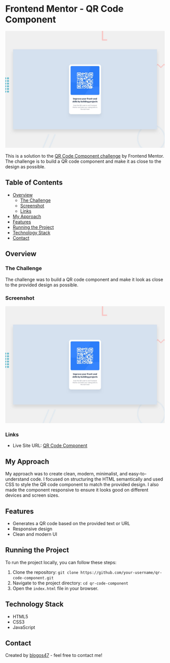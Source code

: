 # Frontend Mentor - QR Code Component

![Design preview for the QR code component coding challenge](./design/desktop-preview.jpg)

This is a solution to the [QR Code Component challenge](https://www.frontendmentor.io/challenges/qr-code-component-5d31b6681cd445b78c97c214) by Frontend Mentor. The challenge is to build a QR code component and make it as close to the design as possible.

## Table of Contents

- [Overview](#overview)
  - [The Challenge](#the-challenge)
  - [Screenshot](#screenshot)
  - [Links](#links)
- [My Approach](#my-approach)
- [Features](#features)
- [Running the Project](#running-the-project)
- [Technology Stack](#technology-stack)
- [Contact](#contact)

## Overview

### The Challenge

The challenge was to build a QR code component and make it look as close to the provided design as possible.

### Screenshot

![Screenshot](./design/desktop-preview.jpg)

### Links

- Live Site URL: [QR Code Component](https://main--lucent-liger-28ed66.netlify.app/qr-code-component-main/)

## My Approach

My approach was to create clean, modern, minimalist, and easy-to-understand code. I focused on structuring the HTML semantically and used CSS to style the QR code component to match the provided design. I also made the component responsive to ensure it looks good on different devices and screen sizes.

## Features

- Generates a QR code based on the provided text or URL
- Responsive design
- Clean and modern UI

## Running the Project

To run the project locally, you can follow these steps:

1. Clone the repository: `git clone https://github.com/your-username/qr-code-component.git`
2. Navigate to the project directory: `cd qr-code-component`
3. Open the `index.html` file in your browser.

## Technology Stack

- HTML5
- CSS3
- JavaScript

## Contact

Created by [blogos47](https://github.com/blogos47) - feel free to contact me!
